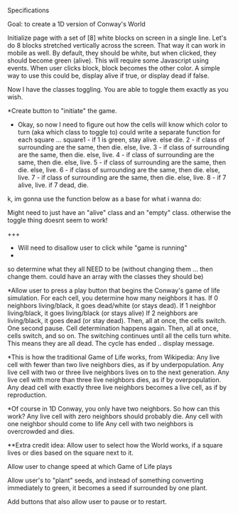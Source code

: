 Specifications

Goal: to create a 1D version of Conway's World

Initialize page with a set of [8] white blocks on screen in a single line.
  Let's do 8 blocks stretched vertically across the screen. That way it can work in mobile as well.
  By default, they should be white, but when clicked, they should become green (alive).
  This will require some Javascript using events. When user clicks block, block becomes the other color.
    A simple way to use this could be, display alive if true, or display dead if false.

Now I have the classes toggling. You are able to toggle them exactly as you wish.

*Create button to "initiate" the game.

- Okay, so now I need to figure out how the cells will know which color to turn (aka which class to toggle to)
could write a separate function for each square ...
  square1 - if 1 is green, stay alive. else die.
  2 - if class of surrounding are the same, then die. else, live.
  3 - if class of surrounding are the same, then die. else, live.
  4 - if class of surrounding are the same, then die. else, live.
  5 - if class of surrounding are the same, then die. else, live.
  6 - if class of surrounding are the same, then die. else, live.
  7 - if class of surrounding are the same, then die. else, live.
  8 - if 7 alive, live. if 7 dead, die.
  
 k, im gonna use the function below as a base for what i wanna do:
 
Might need to just have an "alive" class and an "empty" class. otherwise the toggle thing doesnt seem to work!
    
 

+++
- Will need to disallow user to click while "game is running"
- 

so determine what they all NEED to be (without changing them ... then change them. could have an array with the classes they should be)


*Allow user to press a play button that begins the Conway's game of life simulation.
  For each cell, you determine how many neighbors it has. 
    If 0 neighbors living/black, it goes dead/white (or stays dead).
    If 1 neighbor living/black, it goes living/black (or stays alive)
    If 2 neighbors are living/black, it goes dead (or stay dead).
  Then, all at once, the cells switch.
  One second pause. Cell determination happens again.
  Then, all at once, cells switch, and so on.
  The switching continues until all the cells turn white. This means they are all dead. The cycle has ended .. display message.
  
*This is how the traditional Game of Life works, from Wikipedia:
  Any live cell with fewer than two live neighbors dies, as if by underpopulation.
  Any live cell with two or three live neighbors lives on to the next generation.
  Any live cell with more than three live neighbors dies, as if by overpopulation.
  Any dead cell with exactly three live neighbors becomes a live cell, as if by reproduction.
  
*Of course in 1D Conway, you only have two neighbors. So how can this work?
Any live cell with zero neighbors should probably die.
Any cell with one neighbor should come to life
Any cell with two neighbors is overcrowded and dies.


**Extra credit idea:
  Allow user to select how the World works, if a square lives or dies based on the square next to it.
  
  Allow user to change speed at which Game of Life plays
  
  Allow user's to "plant" seeds, and instead of something converting immediately to green, 
  it becomes a seed if surrounded by one plant.
  
  Add buttons that also allow user to pause or to restart.
